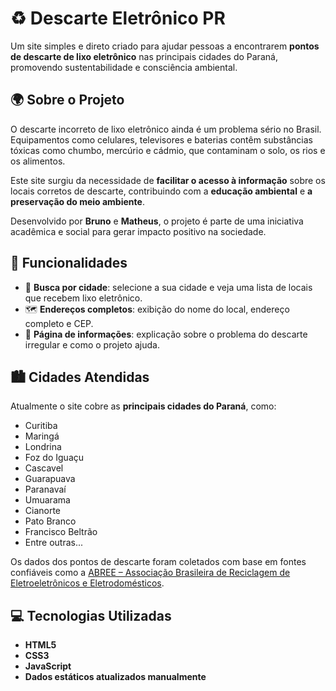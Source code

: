# ♻️ Descarte Eletrônico PR

Um site simples e direto criado para ajudar pessoas a encontrarem **pontos de descarte de lixo eletrônico** nas principais cidades do Paraná, promovendo sustentabilidade e consciência ambiental.

## 🌍 Sobre o Projeto

O descarte incorreto de lixo eletrônico ainda é um problema sério no Brasil. Equipamentos como celulares, televisores e baterias contêm substâncias tóxicas como chumbo, mercúrio e cádmio, que contaminam o solo, os rios e os alimentos.

Este site surgiu da necessidade de **facilitar o acesso à informação** sobre os locais corretos de descarte, contribuindo com a **educação ambiental** e **a preservação do meio ambiente**.

Desenvolvido por **Bruno** e **Matheus**, o projeto é parte de uma iniciativa acadêmica e social para gerar impacto positivo na sociedade.

## 🔧 Funcionalidades

- 🔎 **Busca por cidade**: selecione a sua cidade e veja uma lista de locais que recebem lixo eletrônico.
- 🗺️ **Endereços completos**: exibição do nome do local, endereço completo e CEP.
- 📝 **Página de informações**: explicação sobre o problema do descarte irregular e como o projeto ajuda.


## 🏙️ Cidades Atendidas

Atualmente o site cobre as **principais cidades do Paraná**, como:

- Curitiba  
- Maringá  
- Londrina  
- Foz do Iguaçu  
- Cascavel  
- Guarapuava  
- Paranavaí  
- Umuarama  
- Cianorte  
- Pato Branco  
- Francisco Beltrão  
- Entre outras...

Os dados dos pontos de descarte foram coletados com base em fontes confiáveis como a [ABREE – Associação Brasileira de Reciclagem de Eletroeletrônicos e Eletrodomésticos](https://abree.org.br/).

## 💻 Tecnologias Utilizadas

- **HTML5**
- **CSS3**
- **JavaScript**
- **Dados estáticos atualizados manualmente**
